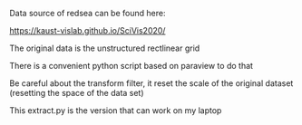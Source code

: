 Data source of redsea can be found here:

https://kaust-vislab.github.io/SciVis2020/

The original data is the unstructured rectlinear grid

There is a convenient python script based on paraview to do that

Be careful about the transform filter, it reset the scale of the original dataset (resetting the space of the data set)

This extract.py is the version that can work on my laptop